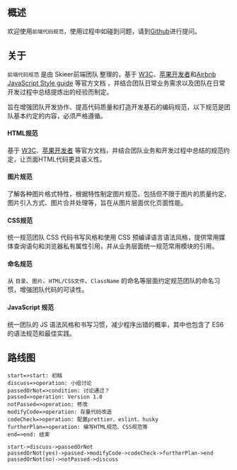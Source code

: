 概述
---
欢迎使用`前端代码规范`，使用过程中如碰到问题，请到[Github](https://github.com/wangbo201308/code-guide/issues)进行提问。


## 关于

`前端代码规范` 是由 Skieer前端团队 整理的，基于 [W3C](http://www.w3.org/)、[苹果开发者](https://developer.apple.com/)和[Airbnb JavaScript Style guide](https://github.com/airbnb/javascript) 等官方文档 ，并结合团队日常业务需求以及团队在日常开发过程中总结提炼出的经验而制定。

旨在增强团队开发协作、提高代码质量和打造开发基石的编码规范，以下规范是团队基本约定的内容，必须严格遵循。


#### HTML规范

基于 [W3C](http://www.w3.org/)、[苹果开发者](https://developer.apple.com/) 等官方文档，并结合团队业务和开发过程中总结的规范约定，让页面HTML代码更具语义性。

#### 图片规范

了解各种图片格式特性，根据特性制定图片规范，包括但不限于图片的质量约定、图片引入方式、图片合并处理等，旨在从图片层面优化页面性能。

#### CSS规范

统一规范团队 CSS 代码书写风格和使用 CSS 预编译语言语法风格，提供常用媒体查询语句和浏览器私有属性引用，并从业务层面统一规范常用模块的引用。

#### 命名规范

从 `目录`、`图片`、`HTML/CSS文件`、`ClassName` 的命名等层面约定规范团队的命名习惯，增强团队代码的可读性。

#### JavaScript 规范

统一团队的 JS 语法风格和书写习惯，减少程序出错的概率，其中也包含了 ES6 的语法规范和最佳实践。

##  路线图
```flow
start=>start: 初稿
discuss=>operation: 小组讨论
passedOrNot=>condition: 讨论通过？
passed=>operation: Version 1.0
notPassed=>operation: 修改
modifyCode=>operation: 存量代码改造
codeCheck=>operation: 配置prettier、eslint、husky
furtherPlan=>operation: 编写HTML规范、CSS规范等
end=>end: 结束

start->discuss->passedOrNot
passedOrNot(yes)->passed->modifyCode->codeCheck->furtherPlan->end
passedOrNot(no)->notPassed->discuss



```




